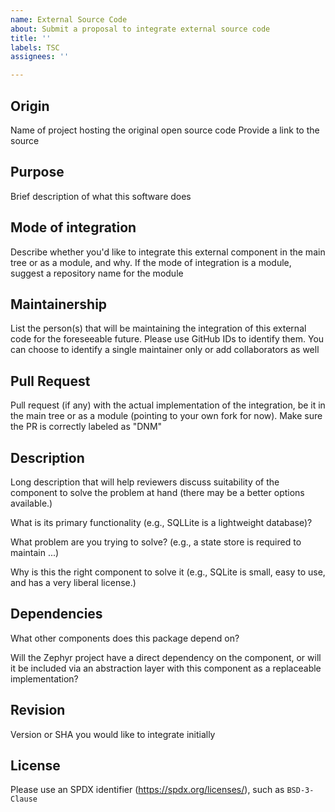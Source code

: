 ```yaml
---
name: External Source Code
about: Submit a proposal to integrate external source code
title: ''
labels: TSC
assignees: ''

---
```


## Origin

Name of project hosting the original open source code
Provide a link to the source

## Purpose

Brief description of what this software does

## Mode of integration

Describe whether you'd like to integrate this external component in the main tree
or as a module, and why. If the mode of integration is a module, suggest a
repository name for the module

## Maintainership

List the person(s) that will be maintaining the integration of this external code
for the foreseeable future. Please use GitHub IDs to identify them. You can
choose to identify a single maintainer only or add collaborators as well

## Pull Request

Pull request (if any) with the actual implementation of the integration, be it
in the main tree or as a module (pointing to your own fork for now). Make sure
the PR is correctly labeled as "DNM"

## Description

Long description that will help reviewers discuss suitability of the
component to solve the problem at hand (there may be a better options
available.)

What is its primary functionality (e.g., SQLLite is a lightweight
database)?

What problem are you trying to solve? (e.g., a state store is
required to maintain ...)

Why is this the right component to solve it (e.g., SQLite is small,
easy to use, and has a very liberal license.)

## Dependencies

What other components does this package depend on?

Will the Zephyr project have a direct dependency on the component, or
will it be included via an abstraction layer with this component as a
replaceable implementation?

## Revision

Version or SHA you would like to integrate initially

## License

Please use an SPDX identifier (https://spdx.org/licenses/), such as
``BSD-3-Clause``

